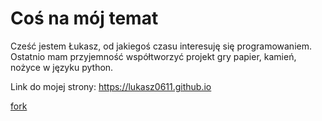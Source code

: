 # Coś na mój temat
Cześć jestem Łukasz, od jakiegoś czasu interesuję się programowaniem. Ostatnio mam przyjemność współtworzyć projekt gry papier, kamień, nożyce w języku python.

Link do mojej strony:
https://lukasz0611.github.io

[fork](https://github.com/Lukasz0611/research_fork)
